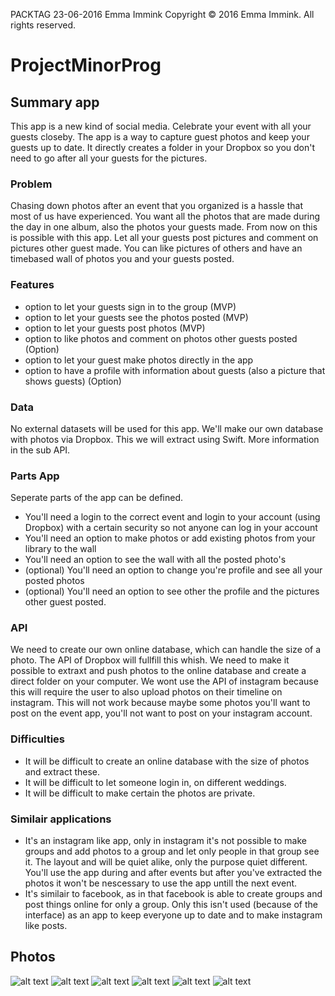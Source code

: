 PACKTAG
23-06-2016
Emma Immink
Copyright © 2016 Emma Immink. All rights reserved.

# ProjectMinorProg

## Summary app
This app is a new kind of social media. Celebrate your event with all your guests closeby. The app is a way to capture guest photos and keep your guests up to date. It directly creates a folder in your Dropbox so you don't need to go after all your guests for the pictures.

### Problem
Chasing down photos after an event that you organized is a hassle that most of us have experienced. You want all the photos that are made during the day in one album, also the photos your guests made. From now on this is possible with this app. Let all your guests post pictures and comment on pictures other guest made. You can like pictures of others and have an timebased wall of photos you and your guests posted. 

### Features
- option to let your guests sign in to the group (MVP)
- option to let your guests see the photos posted (MVP)
- option to let your guests post photos (MVP)
- option to like photos and comment on photos other guests posted (Option)
- option to let your guest make photos directly in the app
- option to have a profile with information about guests (also a picture that shows guests) (Option)

### Data
No external datasets will be used for this app. We'll make our own database with photos via Dropbox. This we will extract using Swift.
More information in the sub API.

### Parts App
Seperate parts of the app can be defined. 
- You'll need a login to the correct event and login to your account (using Dropbox) with a certain security so not anyone can log in your account
- You'll need an option to make photos or add existing photos from your library to the wall
- You'll need an option to see the wall with all the posted photo's 
- (optional) You'll need an option to change you're profile and see all your posted photos
- (optional) You'll need an option to see other the profile and the pictures other guest posted.

### API
We need to create our own online database, which can handle the size of a photo. The API of Dropbox will fullfill this whish. 
We need to make it possible to extraxt and push photos to the online database and create a direct folder on your computer. We wont use the API of instagram because this will require the user to also upload photos on their timeline on instagram. This will not work because maybe some photos you'll want to post on the event app, you'll not want to post on your instagram account. 

### Difficulties
- It will be difficult to create an online database with the size of photos and extract these.
- It will be difficult to let someone login in, on different weddings.
- It will be difficult to make certain the photos are private. 

### Similair applications
- It's an instagram like app, only in instagram it's not possible to make groups and add photos to a group and let only people in that group see it. The layout and will be quiet alike, only the purpose quiet different. You'll use the app during and after events but after you've extracted the photos it won't be nescessary to use the app untill the next event. 
- It's similair to facebook, as in that facebook is able to create groups and post things online for only a group. Only this isn't used (because of the interface) as an app to keep everyone up to date and to make instagram like posts. 

## Photos
![alt text](https://github.com/emmpiiee/ProjectMinorProg/blob/master/doc/Schermafbeelding%202016-06-23%20om%2022.54.20.png "Logo Title Text 1")
![alt text](https://github.com/emmpiiee/ProjectMinorProg/blob/master/doc/Schermafbeelding%202016-06-23%20om%2022.54.35.png "Logo Title Text 1")
![alt text](https://github.com/emmpiiee/ProjectMinorProg/blob/master/doc/Schermafbeelding%202016-06-23%20om%2022.55.44.png "Logo Title Text 1")
![alt text](https://github.com/emmpiiee/ProjectMinorProg/blob/master/doc/Schermafbeelding%202016-06-23%20om%2022.56.09.png "Logo Title Text 1")
![alt text](https://github.com/emmpiiee/ProjectMinorProg/blob/master/doc/Schermafbeelding%202016-06-23%20om%2022.56.32.png "Logo Title Text 1")
![alt text](https://github.com/emmpiiee/ProjectMinorProg/blob/master/doc/Schermafbeelding%202016-06-23%20om%2022.56.49.png "Logo Title Text 1")




